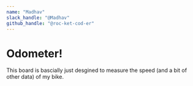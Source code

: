 ```yaml
---
name: "Madhav"
slack_handle: "@Madhav"
github_handle: "@roc-ket-cod-er"
---
```


# Odometer!

<!-- Describe your board in 2-3 sentences. What are you making? What will it do? -->
This board is bascially just desgined to measure the speed (and a bit of other data) of my bike.
<!-- How much is it going to cost? -->

<!-- Tell us a little bit about your design process. What were some challenges? What helped? ***Totally optional*** -->
